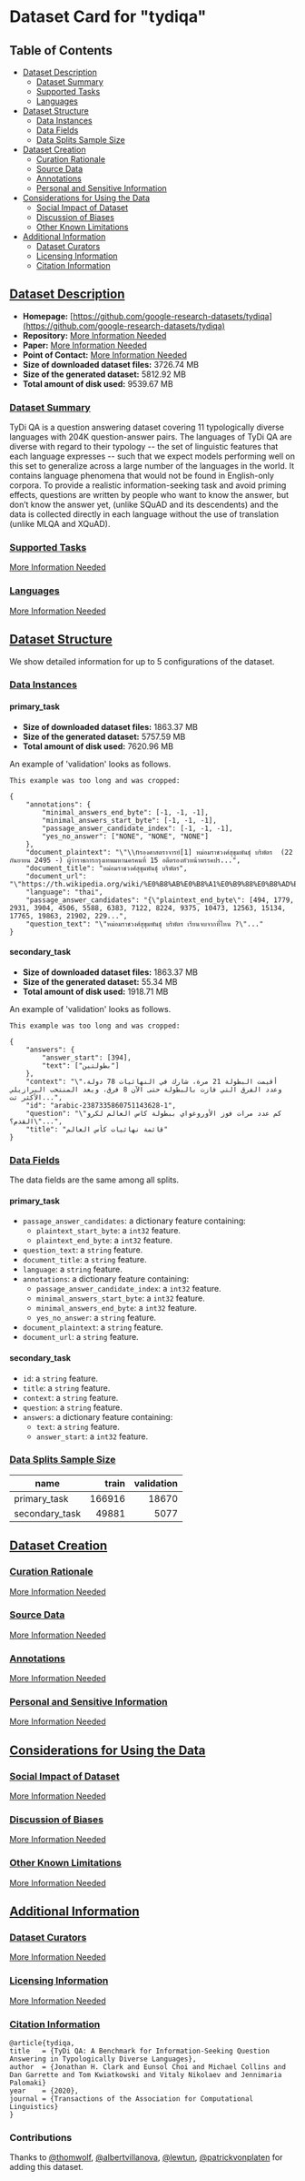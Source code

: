 ---
---

# Dataset Card for "tydiqa"

## Table of Contents
- [Dataset Description](#dataset-description)
  - [Dataset Summary](#dataset-summary)
  - [Supported Tasks](#supported-tasks)
  - [Languages](#languages)
- [Dataset Structure](#dataset-structure)
  - [Data Instances](#data-instances)
  - [Data Fields](#data-fields)
  - [Data Splits Sample Size](#data-splits-sample-size)
- [Dataset Creation](#dataset-creation)
  - [Curation Rationale](#curation-rationale)
  - [Source Data](#source-data)
  - [Annotations](#annotations)
  - [Personal and Sensitive Information](#personal-and-sensitive-information)
- [Considerations for Using the Data](#considerations-for-using-the-data)
  - [Social Impact of Dataset](#social-impact-of-dataset)
  - [Discussion of Biases](#discussion-of-biases)
  - [Other Known Limitations](#other-known-limitations)
- [Additional Information](#additional-information)
  - [Dataset Curators](#dataset-curators)
  - [Licensing Information](#licensing-information)
  - [Citation Information](#citation-information)

## [Dataset Description](#dataset-description)

- **Homepage:** [https://github.com/google-research-datasets/tydiqa](https://github.com/google-research-datasets/tydiqa)
- **Repository:** [More Information Needed](https://github.com/huggingface/datasets/blob/master/CONTRIBUTING.md#how-to-contribute-to-the-dataset-cards)
- **Paper:** [More Information Needed](https://github.com/huggingface/datasets/blob/master/CONTRIBUTING.md#how-to-contribute-to-the-dataset-cards)
- **Point of Contact:** [More Information Needed](https://github.com/huggingface/datasets/blob/master/CONTRIBUTING.md#how-to-contribute-to-the-dataset-cards)
- **Size of downloaded dataset files:** 3726.74 MB
- **Size of the generated dataset:** 5812.92 MB
- **Total amount of disk used:** 9539.67 MB

### [Dataset Summary](#dataset-summary)

TyDi QA is a question answering dataset covering 11 typologically diverse languages with 204K question-answer pairs.
The languages of TyDi QA are diverse with regard to their typology -- the set of linguistic features that each language
expresses -- such that we expect models performing well on this set to generalize across a large number of the languages
in the world. It contains language phenomena that would not be found in English-only corpora. To provide a realistic
information-seeking task and avoid priming effects, questions are written by people who want to know the answer, but
don’t know the answer yet, (unlike SQuAD and its descendents) and the data is collected directly in each language without
the use of translation (unlike MLQA and XQuAD).

### [Supported Tasks](#supported-tasks)

[More Information Needed](https://github.com/huggingface/datasets/blob/master/CONTRIBUTING.md#how-to-contribute-to-the-dataset-cards)

### [Languages](#languages)

[More Information Needed](https://github.com/huggingface/datasets/blob/master/CONTRIBUTING.md#how-to-contribute-to-the-dataset-cards)

## [Dataset Structure](#dataset-structure)

We show detailed information for up to 5 configurations of the dataset.

### [Data Instances](#data-instances)

#### primary_task

- **Size of downloaded dataset files:** 1863.37 MB
- **Size of the generated dataset:** 5757.59 MB
- **Total amount of disk used:** 7620.96 MB

An example of 'validation' looks as follows.
```
This example was too long and was cropped:

{
    "annotations": {
        "minimal_answers_end_byte": [-1, -1, -1],
        "minimal_answers_start_byte": [-1, -1, -1],
        "passage_answer_candidate_index": [-1, -1, -1],
        "yes_no_answer": ["NONE", "NONE", "NONE"]
    },
    "document_plaintext": "\"\\nรองศาสตราจารย์[1] หม่อมราชวงศ์สุขุมพันธุ์ บริพัตร  (22 กันยายน 2495 -) ผู้ว่าราชการกรุงเทพมหานครคนที่ 15 อดีตรองหัวหน้าพรรคปร...",
    "document_title": "หม่อมราชวงศ์สุขุมพันธุ์ บริพัตร",
    "document_url": "\"https://th.wikipedia.org/wiki/%E0%B8%AB%E0%B8%A1%E0%B9%88%E0%B8%AD%E0%B8%A1%E0%B8%A3%E0%B8%B2%E0%B8%8A%E0%B8%A7%E0%B8%87%E0%B8%...",
    "language": "thai",
    "passage_answer_candidates": "{\"plaintext_end_byte\": [494, 1779, 2931, 3904, 4506, 5588, 6383, 7122, 8224, 9375, 10473, 12563, 15134, 17765, 19863, 21902, 229...",
    "question_text": "\"หม่อมราชวงศ์สุขุมพันธุ์ บริพัตร เรียนจบจากที่ไหน ?\"..."
}
```

#### secondary_task

- **Size of downloaded dataset files:** 1863.37 MB
- **Size of the generated dataset:** 55.34 MB
- **Total amount of disk used:** 1918.71 MB

An example of 'validation' looks as follows.
```
This example was too long and was cropped:

{
    "answers": {
        "answer_start": [394],
        "text": ["بطولتين"]
    },
    "context": "\"أقيمت البطولة 21 مرة، شارك في النهائيات 78 دولة، وعدد الفرق التي فازت بالبطولة حتى الآن 8 فرق، ويعد المنتخب البرازيلي الأكثر تت...",
    "id": "arabic-2387335860751143628-1",
    "question": "\"كم عدد مرات فوز الأوروغواي ببطولة كاس العالم لكرو القدم؟\"...",
    "title": "قائمة نهائيات كأس العالم"
}
```

### [Data Fields](#data-fields)

The data fields are the same among all splits.

#### primary_task
- `passage_answer_candidates`: a dictionary feature containing:
  - `plaintext_start_byte`: a `int32` feature.
  - `plaintext_end_byte`: a `int32` feature.
- `question_text`: a `string` feature.
- `document_title`: a `string` feature.
- `language`: a `string` feature.
- `annotations`: a dictionary feature containing:
  - `passage_answer_candidate_index`: a `int32` feature.
  - `minimal_answers_start_byte`: a `int32` feature.
  - `minimal_answers_end_byte`: a `int32` feature.
  - `yes_no_answer`: a `string` feature.
- `document_plaintext`: a `string` feature.
- `document_url`: a `string` feature.

#### secondary_task
- `id`: a `string` feature.
- `title`: a `string` feature.
- `context`: a `string` feature.
- `question`: a `string` feature.
- `answers`: a dictionary feature containing:
  - `text`: a `string` feature.
  - `answer_start`: a `int32` feature.

### [Data Splits Sample Size](#data-splits-sample-size)

|     name     |train |validation|
|--------------|-----:|---------:|
|primary_task  |166916|     18670|
|secondary_task| 49881|      5077|

## [Dataset Creation](#dataset-creation)

### [Curation Rationale](#curation-rationale)

[More Information Needed](https://github.com/huggingface/datasets/blob/master/CONTRIBUTING.md#how-to-contribute-to-the-dataset-cards)

### [Source Data](#source-data)

[More Information Needed](https://github.com/huggingface/datasets/blob/master/CONTRIBUTING.md#how-to-contribute-to-the-dataset-cards)

### [Annotations](#annotations)

[More Information Needed](https://github.com/huggingface/datasets/blob/master/CONTRIBUTING.md#how-to-contribute-to-the-dataset-cards)

### [Personal and Sensitive Information](#personal-and-sensitive-information)

[More Information Needed](https://github.com/huggingface/datasets/blob/master/CONTRIBUTING.md#how-to-contribute-to-the-dataset-cards)

## [Considerations for Using the Data](#considerations-for-using-the-data)

### [Social Impact of Dataset](#social-impact-of-dataset)

[More Information Needed](https://github.com/huggingface/datasets/blob/master/CONTRIBUTING.md#how-to-contribute-to-the-dataset-cards)

### [Discussion of Biases](#discussion-of-biases)

[More Information Needed](https://github.com/huggingface/datasets/blob/master/CONTRIBUTING.md#how-to-contribute-to-the-dataset-cards)

### [Other Known Limitations](#other-known-limitations)

[More Information Needed](https://github.com/huggingface/datasets/blob/master/CONTRIBUTING.md#how-to-contribute-to-the-dataset-cards)

## [Additional Information](#additional-information)

### [Dataset Curators](#dataset-curators)

[More Information Needed](https://github.com/huggingface/datasets/blob/master/CONTRIBUTING.md#how-to-contribute-to-the-dataset-cards)

### [Licensing Information](#licensing-information)

[More Information Needed](https://github.com/huggingface/datasets/blob/master/CONTRIBUTING.md#how-to-contribute-to-the-dataset-cards)

### [Citation Information](#citation-information)

```
@article{tydiqa,
title   = {TyDi QA: A Benchmark for Information-Seeking Question Answering in Typologically Diverse Languages},
author  = {Jonathan H. Clark and Eunsol Choi and Michael Collins and Dan Garrette and Tom Kwiatkowski and Vitaly Nikolaev and Jennimaria Palomaki}
year    = {2020},
journal = {Transactions of the Association for Computational Linguistics}
}

```


### Contributions

Thanks to [@thomwolf](https://github.com/thomwolf), [@albertvillanova](https://github.com/albertvillanova), [@lewtun](https://github.com/lewtun), [@patrickvonplaten](https://github.com/patrickvonplaten) for adding this dataset.